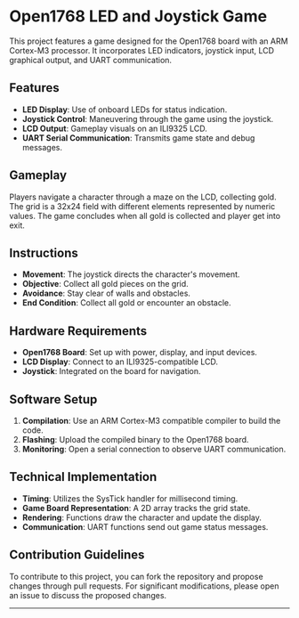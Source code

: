 # Open1768 LED and Joystick Game

This project features a game designed for the Open1768 board with an ARM Cortex-M3 processor. It incorporates LED indicators, joystick input, LCD graphical output, and UART communication.

## Features

- **LED Display**: Use of onboard LEDs for status indication.
- **Joystick Control**: Maneuvering through the game using the joystick.
- **LCD Output**: Gameplay visuals on an ILI9325 LCD.
- **UART Serial Communication**: Transmits game state and debug messages.

## Gameplay

Players navigate a character through a maze on the LCD, collecting gold. The grid is a 32x24 field with different elements represented by numeric values. The game concludes when all gold is collected and player get into exit.

## Instructions

- **Movement**: The joystick directs the character's movement.
- **Objective**: Collect all gold pieces on the grid.
- **Avoidance**: Stay clear of walls and obstacles.
- **End Condition**: Collect all gold or encounter an obstacle.

## Hardware Requirements

- **Open1768 Board**: Set up with power, display, and input devices.
- **LCD Display**: Connect to an ILI9325-compatible LCD.
- **Joystick**: Integrated on the board for navigation.


## Software Setup

1. **Compilation**: Use an ARM Cortex-M3 compatible compiler to build the code.
2. **Flashing**: Upload the compiled binary to the Open1768 board.
3. **Monitoring**: Open a serial connection to observe UART communication.

## Technical Implementation

- **Timing**: Utilizes the SysTick handler for millisecond timing.
- **Game Board Representation**: A 2D array tracks the grid state.
- **Rendering**: Functions draw the character and update the display.
- **Communication**: UART functions send out game status messages.

## Contribution Guidelines

To contribute to this project, you can fork the repository and propose changes through pull requests. For significant modifications, please open an issue to discuss the proposed changes.

---